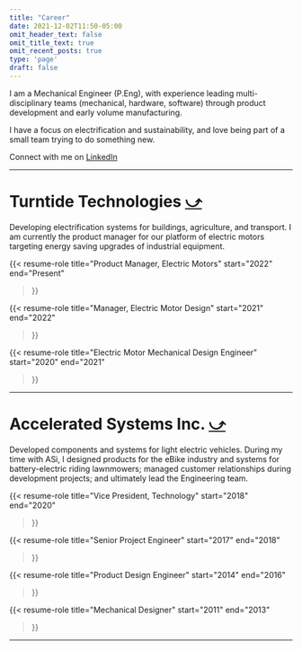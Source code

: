 ```yaml
---
title: "Career"
date: 2021-12-02T11:50-05:00
omit_header_text: false
omit_title_text: true
omit_recent_posts: true
type: 'page'
draft: false
---
```


I am a Mechanical Engineer (P.Eng), with experience leading multi-disciplinary teams (mechanical, hardware, software) through product development and early volume manufacturing.

I have a focus on electrification and sustainability, and love being part of a small team trying to do something new.

Connect with me on [LinkedIn](https://www.linkedin.com/in/andrew-flemming/)

---

# Turntide Technologies [⤻](http://turntide.com)

Developing electrification systems for buildings, agriculture, and transport. I am currently the product manager for our platform of electric motors targeting energy saving upgrades of industrial equipment.

{{< resume-role	
	title="Product Manager, Electric Motors"
	start="2022"
	end="Present"
>}}

{{< resume-role	
	title="Manager, Electric Motor Design"
	start="2021"
	end="2022"
>}}

{{< resume-role	
	title="Electric Motor Mechanical Design Engineer"
	start="2020"
	end="2021"
>}}

---

# Accelerated Systems Inc. [⤻︎](http://acceleratedsystems.com)

Developed components and systems for light electric vehicles. During my time with ASi, I designed products for the eBike industry and systems for battery-electric riding lawnmowers; managed customer relationships during development projects; and ultimately lead the Engineering team.

<!--#### Vice President, Technology #### -->

{{< resume-role	
	title="Vice President, Technology"
	start="2018"
	end="2020"
>}}
<!-- [Ariens]({{/*< ref "ariens-zero-turn" >*/}}) -->

{{< resume-role	
	title="Senior Project Engineer"
	start="2017"
	end="2018"
>}}
<!-- [MTD Tractors]({{/*< ref "mtd-tractors" >*/}}) -->


{{< resume-role	
	title="Product Design Engineer"
	start="2014"
	end="2016"
>}}
<!-- [Stella eBikes]({{/*< ref "stella-ebikes" >*/}}) -->


{{< resume-role	
	title="Mechanical Designer"
	start="2011"
	end="2013"
>}}

<!-- [MTD RZT]({{/*< ref "mtd-zero-turn" >*/}}) -->

---
